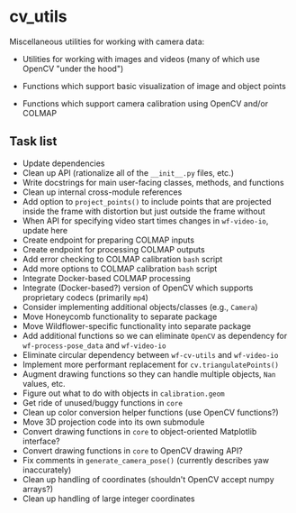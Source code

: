 # cv_utils

Miscellaneous utilities for working with camera data:

* Utilities for working with images and videos (many of which use OpenCV "under the hood")

* Functions which support basic visualization of image and object points

* Functions which support camera calibration using OpenCV and/or COLMAP


## Task list

* Update dependencies
* Clean up API (rationalize all of the `__init__.py` files, etc.)
* Write docstrings for main user-facing classes, methods, and functions
* Clean up internal cross-module references
* Add option to `project_points()` to include points that are projected inside the frame with distortion but just outside the frame without
* When API for specifying video start times changes in `wf-video-io`, update here
* Create endpoint for preparing COLMAP inputs
* Create endpoint for processing COLMAP outputs
* Add error checking to COLMAP calibration `bash` script
* Add more options to COLMAP calibration `bash` script
* Integrate Docker-based COLMAP processing
* Integrate (Docker-based?) version of OpenCV which supports proprietary codecs (primarily `mp4`)
* Consider implementing additional objects/classes (e.g., `Camera`)
* Move Honeycomb functionality to separate package
* Move Wildflower-specific functionality into separate package
* Add additional functions so we can eliminate `OpenCV` as dependency for `wf-process-pose_data` and `wf-video-io`
* Eliminate circular dependency between `wf-cv-utils` and `wf-video-io`
* Implement more performant replacement for `cv.triangulatePoints()`
* Augment drawing functions so they can handle multiple objects, `Nan` values, etc.
* Figure out what to do with objects in `calibration.geom`
* Get ride of unused/buggy functions in `core`
* Clean up color conversion helper functions (use OpenCV functions?)
* Move 3D projection code into its own submodule
* Convert drawing functions in `core` to object-oriented Matplotlib interface?
* Convert drawing functions in `core` to OpenCV drawing API?
* Fix comments in `generate_camera_pose()` (currently describes yaw inaccurately)
* Clean up handling of coordinates (shouldn't OpenCV accept numpy arrays?)
* Clean up handling of large integer coordinates

